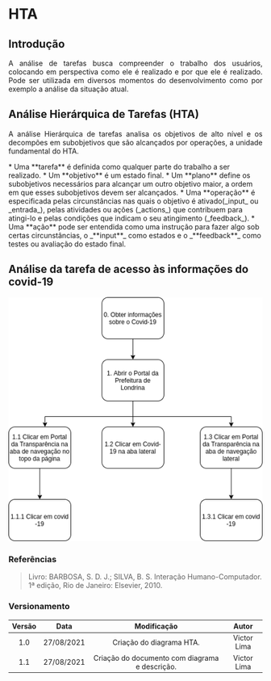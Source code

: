 # HTA

## Introdução

<p align = "justify">
A análise de tarefas busca compreender o trabalho dos usuários, colocando em perspectiva como ele é realizado e por que ele é realizado. Pode ser utilizada em diversos momentos do desenvolvimento como por exemplo a análise da situação atual.
</p>

## Análise Hierárquica de Tarefas (HTA)
<p align = "justify">
 A análise Hierárquica de tarefas analisa os objetivos de alto nível e os decompões em subobjetivos que são alcançados por operações, a unidade fundamental do HTA.
</p>
* Uma **tarefa** é definida como qualquer parte do trabalho a ser realizado.
* Um **objetivo** é um estado final.
* Um **plano** define os subobjetivos necessários para alcançar um outro objetivo maior, a ordem em que esses subobjetivos devem ser alcançados.
* Uma **operação** é especificada pelas circunstâncias nas quais o objetivo é ativado(_input_ ou _entrada_), pelas atividades ou ações (_actions_) que contribuem para atingi-lo e pelas condições que indicam o seu atingimento (_feedback_).
*  Uma **ação** pode ser entendida como uma instrução para fazer algo sob certas circunstâncias, o _**input**_ como estados e o _**feedback**_ como testes ou avaliação do estado final.

## Análise da tarefa de acesso às informações do covid-19

<img width="1000px" src="../../assets/img/diagrama_hta.png">

### Referências

> Livro: BARBOSA, S. D. J.; SILVA, B. S. Interação Humano-Computador. 1ª edição, Rio de Janeiro: Elsevier, 2010.

### Versionamento

|Versão|Data|Modificação|Autor|
|:--:|:--:|:--:|:--:|
|1.0|27/08/2021|Criação do diagrama HTA.|Victor Lima|
|1.1|27/08/2021|Criação do documento com diagrama e descrição.|Victor Lima|
